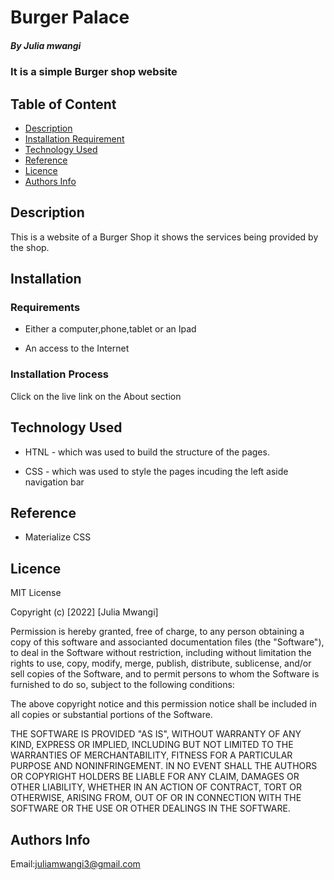 
# Burger Palace

##### By Julia mwangi
### It is a simple Burger shop website

## Table of Content

+ [Description](#description)
+ [Installation Requirement](#Installation)
+ [Technology Used](#technology-used)
+ [Reference](#reference)
+ [Licence](#licence)
+ [Authors Info](#author-Info)

## Description
<p>This is  a website of a Burger Shop it shows the services being provided by the shop.</p>

## Installation

### Requirements

* Either a computer,phone,tablet or an Ipad

* An access to the Internet

### Installation Process

Click on the live link on the About section
## Technology Used
* HTNL - which was used to build the structure of the pages.

* CSS - which was used to style the pages incuding the left aside navigation bar

## Reference
* Materialize CSS



## Licence

MIT License

Copyright (c) [2022] [Julia Mwangi]

Permission is hereby granted, free of charge, to any person obtaining a copy
of this software and associanted documentation files (the "Software"), to deal
in the Software without restriction, including without limitation the rights
to use, copy, modify, merge, publish, distribute, sublicense, and/or sell
copies of the Software, and to permit persons to whom the Software is
furnished to do so, subject to the following conditions:

The above copyright notice and this permission notice shall be included in all
copies or substantial portions of the Software.

THE SOFTWARE IS PROVIDED "AS IS", WITHOUT WARRANTY OF ANY KIND, EXPRESS OR
IMPLIED, INCLUDING BUT NOT LIMITED TO THE WARRANTIES OF MERCHANTABILITY,
FITNESS FOR A PARTICULAR PURPOSE AND NONINFRINGEMENT. IN NO EVENT SHALL THE
AUTHORS OR COPYRIGHT HOLDERS BE LIABLE FOR ANY CLAIM, DAMAGES OR OTHER
LIABILITY, WHETHER IN AN ACTION OF CONTRACT, TORT OR OTHERWISE, ARISING FROM,
OUT OF OR IN CONNECTION WITH THE SOFTWARE OR THE USE OR OTHER DEALINGS IN THE
SOFTWARE.



## Authors Info

Email:juliamwangi3@gmail.com